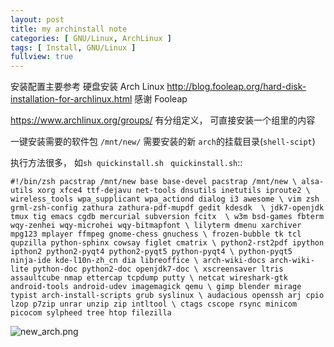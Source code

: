 ```yaml
---
layout: post
title: my archinstall note
categories: [ GNU/Linux, ArchLinux ]
tags: [ Install, GNU/Linux ]
fullview: true
---
```


安装配置主要参考 
硬盘安装 Arch Linux <http://blog.fooleap.org/hard-disk-installation-for-archlinux.html>
感谢 Fooleap

<https://www.archlinux.org/groups/>
有分组定义， 可直接安装一个组里的内容

一键安装需要的软件包 
``/mnt/new/`` 需要安装的新 ``arch``的挂载目录(``shell-scipt``)

执行方法很多， 如`sh quickinstall.sh`
` quickinstall.sh`::

``#!/bin/zsh
pacstrap /mnt/new base base-devel
pacstrap /mnt/new \
	 alsa-utils xorg xfce4 ttf-dejavu net-tools dnsutils inetutils iproute2 \
	 wireless_tools wpa_supplicant wpa_actiond dialog i3 awesome \
	 vim zsh grml-zsh-config zathura zathura-pdf-mupdf gedit kdesdk  \
	 jdk7-openjdk tmux tig emacs cgdb mercurial subversion fcitx  \
	 w3m bsd-games fbterm wqy-zenhei wqy-microhei wqy-bitmapfont \
	 lilyterm dmenu xarchiver mpg123 mplayer ffmpeg gnome-chess gnuchess \
	 frozen-bubble tk tcl qupzilla python-sphinx cowsay figlet cmatrix \
	 python2-rst2pdf ipython ipthon2 python2-pyqt4 python2-pyqt5 python-pyqt4 \
	 python-pyqt5  ninja-ide kde-l10n-zh_cn dia libreoffice \
	 arch-wiki-docs arch-wiki-lite python-doc python2-doc openjdk7-doc \
	 xscreensaver ltris assaultcube nmap ettercap tcpdump putty \
	 netcat wireshark-gtk android-tools android-udev imagemagick qemu \
	 gimp blender mirage typist arch-install-scripts grub syslinux \
	 audacious openssh arj cpio lzop p7zip unrar unzip zip intltool \
	ctags cscope rsync minicom picocom sylpheed tree htop filezilla``


![new_arch.png](http://upload-images.jianshu.io/upload_images/66641-9141ccbd6b5c2b42.png)
